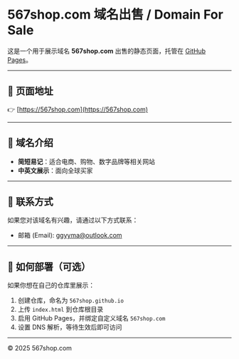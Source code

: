 # 567shop.com 域名出售 / Domain For Sale

这是一个用于展示域名 **567shop.com** 出售的静态页面，托管在 [GitHub Pages](https://pages.github.com)。

---

## 📄 页面地址

👉 [https://567shop.com](https://567shop.com)

---

## 📝 域名介绍

- **简短易记**：适合电商、购物、数字品牌等相关网站
- **中英文展示**：面向全球买家

---

## 📩 联系方式

如果您对该域名有兴趣，请通过以下方式联系：

- 邮箱 (Email): [ggyyma@outlook.com](mailto:ggyyma@outlook.com)

---

## 🚀 如何部署（可选）

如果你想在自己的仓库里展示：

1. 创建仓库，命名为 `567shop.github.io`
2. 上传 `index.html` 到仓库根目录
3. 启用 GitHub Pages，并绑定自定义域名 `567shop.com`
4. 设置 DNS 解析，等待生效后即可访问

---

© 2025 567shop.com
